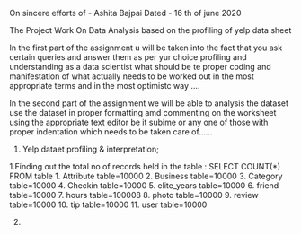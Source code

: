 On sincere efforts of - Ashita Bajpai
Dated - 16 th of june 2020 

The Project Work On Data Analysis based on the profiling of yelp data sheet 


In the first part of the assignment u will be taken into the fact that you ask certain queries and answer them as per yur choice profiling
and understanding as a data scientist what should be te proper coding and manifestation of what actually needs to be worked out in the most appropriate terms and in the most optimistc way ....


In the second part of the assignment we will be able to analysis the dataset use the dataset in proper formatting amd commenting on the 
worksheet using the appropriate text editor be it subime or any one of those with proper indentation which needs to be taken care of......



1. Yelp dataet profiling & interpretation;

1.Finding out the total no of records held in the table :
             SELECT COUNT(*)
             FROM table
    1.     Attribute table=10000
    2.   Business table=10000
    3.   Category table=10000
    4.   Checkin table=10000
    5.     elite_years table=10000
    6.   friend table=10000
    7.   hours table=100008
    8.   photo table=10000
    9.   review table=10000
    10.     tip table=10000
    11.  user table=10000
             
2.
